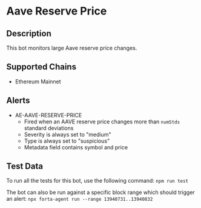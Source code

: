 # Aave Reserve Price

## Description

This bot monitors large Aave reserve price changes.

## Supported Chains

- Ethereum Mainnet

## Alerts

<!-- -->
- AE-AAVE-RESERVE-PRICE
  - Fired when an AAVE reserve price changes more than `numStds` standard deviations
  - Severity is always set to "medium"
  - Type is always set to "suspicious"
  - Metadata field contains symbol and price

## Test Data

To run all the tests for this bot, use the following command: `npm run test`

The bot can also be run against a specific block range which should trigger an alert: `npx forta-agent run --range 13940731..13940832`
